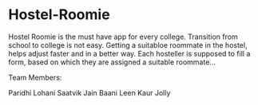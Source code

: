 # Hostel-Roomie

Hostel Roomie is the must have app for every college. Transition from school to college is not easy. Getting a suitabloe roommate in the hostel, helps adjust faster and in a better way.
Each hosteller is supposed to fill a form, based on which they are assigned a suitable roommate...

Team Members:

Paridhi Lohani
Saatvik Jain
Baani Leen Kaur Jolly

